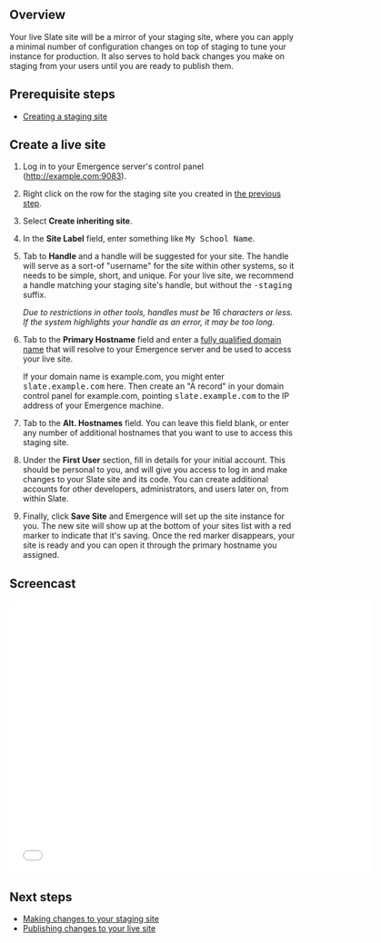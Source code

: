 ## Overview
Your live Slate site will be a mirror of your staging site, where you can apply a minimal number of configuration changes on top of
staging to tune your instance for production. It also serves to hold back changes you make on staging from your users until you are
ready to publish them.

## Prerequisite steps
- [Creating a staging site](2-slate-staging)

## Create a live site
1. Log in to your Emergence server's control panel (http://example.com:9083).

2. Right click on the row for the staging site you created in [the previous step](2-slate-staging).

3. Select **Create inheriting site**.

4. In the **Site Label** field, enter something like <kbd>My School Name</kbd>.

4. Tab to **Handle** and a handle will be suggested for your site. The handle will serve as a sort-of "username"
   for the site within other systems, so it needs to be simple, short, and unique. For your live site, we recommend a handle
   matching your staging site's handle, but without the <kbd>-staging</kbd> suffix.
   
   *Due to restrictions in other tools, handles must be 16 characters or less. If the system highlights your handle as an error, it
   may be too long.*

5. Tab to the **Primary Hostname** field and enter a
   [fully qualified domain name](https://en.wikipedia.org/wiki/Fully_qualified_domain_name) that will resolve to your Emergence server
   and be used to access your live site.
   
   If your domain name is example.com, you might enter <kbd>slate.example.com</kbd> here. Then create an "A record" in your domain
   control panel for example.com, pointing <kbd>slate.example.com</kbd> to the IP address of your Emergence machine.

6. Tab to the **Alt. Hostnames** field. You can leave this field blank, or enter any number of additional hostnames that you want to
   use to access this staging site.

7. Under the **First User** section, fill in details for your initial account. This should be personal to you, and will give you access
   to log in and make changes to your Slate site and its code. You can create additional accounts for other developers, administrators,
   and users later on, from within Slate.

8. Finally, click **Save Site** and Emergence will set up the site instance for you. The new site will show up at the bottom of your
   sites list with a red marker to indicate that it's saving. Once the red marker disappears, your site is ready and you can open it
   through the primary hostname you assigned.

## Screencast
<iframe width="640" height="480" src="//www.youtube.com/embed/Xj7VAqJky1Q?rel=0" frameborder="0" allowfullscreen></iframe>

## Next steps
- [Making changes to your staging site](4-making-changes)
- [Publishing changes to your live site](5-publish-changes)